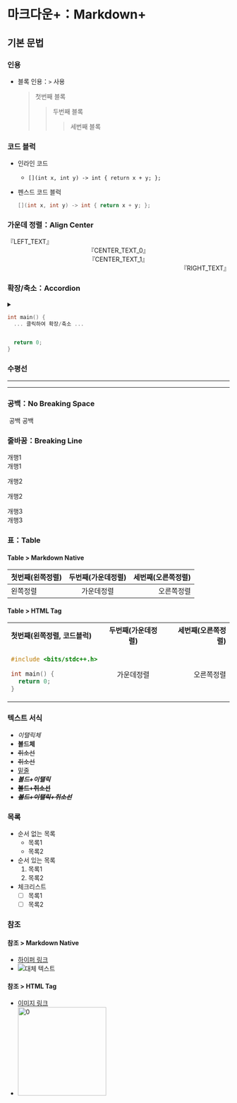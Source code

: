 # 마크다운+：Markdown+

## 기본 문법

### 인용

- 블록 인용：`>` 사용

  > 첫번째 블록
  >
  > > 두번째 블록
  > >
  > > > 세번째 블록

### 코드 블럭

- 인라인 코드

  - `[](int x, int y) -> int { return x + y; };`

- 펜스드 코드 블럭

  ```cpp
  [](int x, int y) -> int { return x + y; };
  ```

### 가운데 정렬：Align Center

<div align=left>
『LEFT_TEXT』
</div>

<center>
『CENTER_TEXT_0』
</center>

<div align=center>
『CENTER_TEXT_1』
</div>

<div align=right>
『RIGHT_TEXT』
</div>

### 확장/축소：Accordion

<details>
  <summary>

```cpp
int main() {
  ... 클릭하여 확장/축소 ...
```

  </summary>
  
```cpp
  cout << "Hello, World!" << endl;
```
</details>

```cpp
  return 0;
}
```

### 수평선

---

<hr />

### 공백：No Breaking Space

&nbsp;공백&nbsp;공백

### 줄바꿈：Breaking Line

개행1  
개행1

개행2

개행2

개행3<br />개행3

### 표：Table

#### Table > Markdown Native

| 첫번째(왼쪽정렬) | 두번째(가운데정렬) | 세번째(오른쪽정렬) |
| ---------------- | :----------------: | -----------------: |
| 왼쪽정렬         |     가운데정렬     |         오른쪽정렬 |

#### Table > HTML Tag

<table>
<tr>
  <th align=left>첫번째(왼쪽정렬, 코드블럭)</th>
  <th align=center>두번째(가운데정렬)</th>
  <th align=right>세번째(오른쪽정렬)</th>
</tr>
<tr>
  <td align=left>

```cpp
#include <bits/stdc++.h>

int main() {
  return 0;
}
```

  </td>
  <td align=center>가운데정렬</td>
  <td align=right>오른쪽정렬</td>
</tr>
</table>

### 텍스트 서식

- _이탤릭체_
- **볼드체**
- ~~취소선~~
- <del>취소선</del>
- <u>밑줄</u>
- **_볼드+이탤릭_**
- **~~볼드+취소선~~**
- **_~~볼드+이탤릭+취소선~~_**

### 목록

- 순서 없는 목록
  - 목록1
  - 목록2
- 순서 있는 목록
  1. 목록1
  2. 목록2
- 체크리스트
  - [ ] 목록1
  - [ ] 목록2

### 참조

#### 참조 > Markdown Native

- [하이퍼 링크](./asset/1/0.png)
- ![대체 텍스트](./asset/1/0.png)

#### 참조 > HTML Tag

- <a href="./asset/1/0.png">이미지 링크</a>
- <img src="./asset/1/0.png" alt="0" width="200" height="200" />
